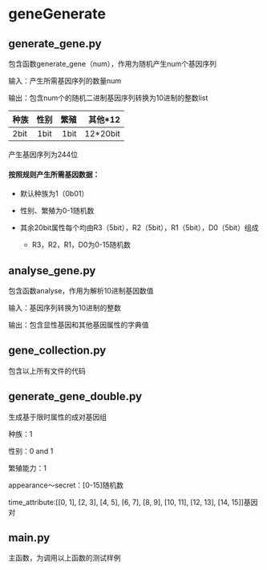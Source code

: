 # geneGenerate

## generate_gene.py
包含函数generate_gene（num），作用为随机产生num个基因序列

输入：产生所需基因序列的数量num

输出：包含num个的随机二进制基因序列转换为10进制的整数list

| 种族 | 性别 | 繁殖 | 其他*12 |
| - | :-: | -: | -: |
| 2bit | 1bit | 1bit | 12*20bit |


产生基因序列为244位

#### 按照规则产生所需基因数据：

- 默认种族为1（0b01）

- 性别、繁殖为0-1随机数

- 其余20bit属性每个均由R3（5bit），R2（5bit），R1（5bit），D0（5bit）组成

    - R3，R2，R1，D0为0-15随机数



## analyse_gene.py
包含函数analyse，作用为解析10进制基因数值

输入：基因序列转换为10进制的整数

输出：包含显性基因和其他基因属性的字典值


## gene_collection.py
包含以上所有文件的代码

## generate_gene_double.py
生成基于限时属性的成对基因组

种族：1

性别：0 and 1

繁殖能力：1

appearance～secret：[0-15]随机数

time_attribute:[[0, 1], [2, 3], [4, 5], [6, 7], [8, 9], [10, 11], [12, 13], [14, 15]]基因对

## main.py
主函数，为调用以上函数的测试样例
